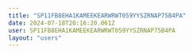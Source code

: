 ```yaml
---
title: "SP11FB8EHA1KAMEEKEARWRWT059YYSZRNAP75B4PA"
date: 2024-07-18T20:16:20.061Z
user: SP11FB8EHA1KAMEEKEARWRWT059YYSZRNAP75B4PA
layout: "users"
---
```

    